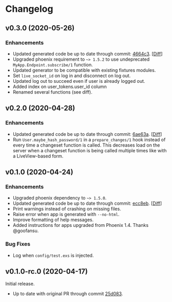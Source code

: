 # Changelog

## v0.3.0 (2020-05-26)

### Enhancements

* Updated generated code be up to date through commit: [4664c3](https://github.com/dashbitco/mix_phx_gen_auth_demo/pull/1/commits/4664c376273af7100e31766ccf2d76bc7cf153e4). [[Diff](https://github.com/dashbitco/mix_phx_gen_auth_demo/compare/6ae63a...4664c3)]
* Upgraded phoenix requirement to `~> 1.5.2` to use undeprecated `MyApp.Endpoint.subscribe/1` function.
* Updated generator to be compatible with existing fixtures modules.
* Set `live_socket_id` on log in and disconnect on log out.
* Updated log out to succeed even if user is already logged out.
* Added index on user_tokens.user_id column
* Renamed several functions (see diff).

## v0.2.0 (2020-04-28)

### Enhancements

* Updated generated code be up to date through commit: [6ae63a](https://github.com/dashbitco/mix_phx_gen_auth_demo/pull/1/commits/6ae63abbe5c2e2c37f47dea83da1b830374ebf18). [[Diff](https://github.com/dashbitco/mix_phx_gen_auth_demo/compare/ecc8eb...6ae63a)]
* Run `User.maybe_hash_password/1` in a `prepare_changes/1` hook instead of every time a changeset function is called. This decreases load on the server when a changeset function is being called multiple times like with a LiveView-based form.

## v0.1.0 (2020-04-24)

### Enhancements

* Upgraded phoenix dependency to `~> 1.5.0`.
* Updated generated code be up to date through commit: [ecc8eb](https://github.com/dashbitco/mix_phx_gen_auth_demo/pull/1/commits/ecc8eb596e52fb041c3518d58d13503e2e25e5d1). [[Diff](https://github.com/dashbitco/mix_phx_gen_auth_demo/compare/25d083...ecc8eb)]
* Print warnings instead of crashing on missing files.
* Raise error when app is generated with `--no-html`.
* Improve formatting of help messages.
* Added instructions for apps upgraded from Phoenix 1.4. Thanks @goofansu.

### Bug Fixes

* Log when `config/test.exs` is injected.


## v0.1.0-rc.0 (2020-04-17)

Initial release.

* Up to date with original PR through commit [25d083](https://github.com/dashbitco/mix_phx_gen_auth_demo/pull/1/commits/25d083d105a406ab3a1c10ee7ab1b2bb4af31345).
